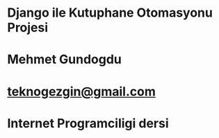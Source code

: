 # Django ile Kutuphane Otomasyonu Projesi
# Mehmet Gundogdu
# teknogezgin@gmail.com
# Internet Programciligi dersi
